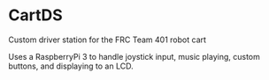 # CartDS
Custom driver station for the FRC Team 401 robot cart

Uses a RaspberryPi 3 to handle joystick input, music playing, custom buttons, and displaying to an LCD.

